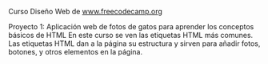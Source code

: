 Curso Diseño Web de www.freecodecamp.org

Proyecto 1: Aplicación web de fotos de gatos para aprender los conceptos básicos de HTML
En este curso se ven las etiquetas HTML más comunes.
Las etiquetas HTML dan a la página su estructura y sirven para añadir fotos, botones, y otros elementos en la página.
